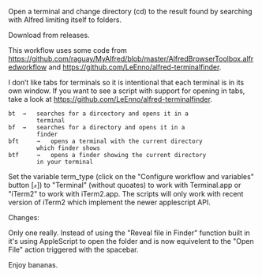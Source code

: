 Open a terminal and change directory (cd) to the result found by searching with Alfred limiting itself to folders.

Download from releases.

This workflow uses some code from https://github.com/raguay/MyAlfred/blob/master/AlfredBrowserToolbox.alfredworkflow and https://github.com/LeEnno/alfred-terminalfinder.

I don’t like tabs for terminals so it is intentional that each terminal is in its own window. If you want to see a script with support for opening in tabs, take a look at https://github.com/LeEnno/alfred-terminalfinder.

	bt 	→ 	searches for a dircectory and opens it in a 
			terminal
	bf 	→ 	searches for a directory and opens it in a 
			finder
	bft 	→ 	opens a terminal with the current directory 
			which finder shows
	btf 	→ 	opens a finder showing the current directory 
			in your terminal

Set the variable term_type  (click on the "Configure workflow and variables" button [𝓍]) to "Terminal" (without quoates) to work with Terminal.app or "iTerm2" to work with iTerm2.app. The scripts will only work with recent version of iTerm2 which implement the newer applescript API.

Changes:

Only one really. Instead of using the "Reveal file in Finder" function built in it's using AppleScript to open the folder and is now equivelent to the "Open File" action triggered with the spacebar.

Enjoy bananas.
